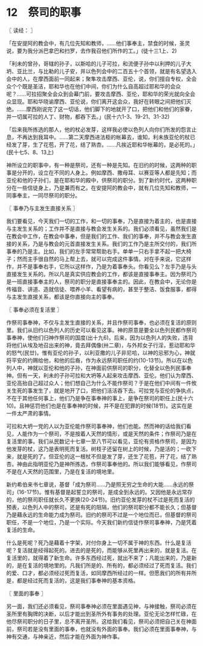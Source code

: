 # 12　祭司的职事



〖 读经： 〗

「在安提阿的教会中，有几位先知和教师，……他们事奉主，禁食的时候，圣灵说，要为我分派巴拿巴和扫罗，去作我召他们所作的工。」(徒十三1上、2)

「利未的曾孙，哥辖的孙子，以斯哈的儿子可拉，和流便子孙中以利押的儿子大坍、亚比兰，与比勒的儿子安，并以色列会中的二百五十个首领，就是有名望选入会中的人，在摩西面前一同起来；聚隼攻击摩西、亚伦，说，你们擅自专权，全会众个个既是圣洁，耶和华也在他们中间，你们为什么自高超过耶和华的会众呢？……可拉招聚全会众到会幕门前，要攻击摩西、亚伦，耶和华的荣光就向全会众显现。耶和华晓谕摩西、亚伦说，你们离开这会众，我好在转眼之间把他们灭绝。……摩西刚说完了这一切话，他们脚下的地就开了口，把他们和他们的家眷，并一切属可拉的人丁、财物，都吞下去。」(民十六1-3、19-21、31-32)

「后来我所拣选的那人，他的杖必发芽，这样我必使以色列人向你们所发的怨言止息，不再达到我耳中。……第二天摩西进法柜的帐幕去，谁知，利未族亚伦的杖已经发了芽，生了花苞，开了花，结了熟杏。……凡挨近耶和华帐幕的，是必死的。」(民十七5、8、13上)

神所设立的职事中，有一种是祭司，还有一种是先知。在旧约的时候，这两种的职事是分开的，设立在不同的人身上。例如摩西、撒母耳、以赛亚等人都是先知；而亚伦和他的子孙们，是在耶和华的殿中，供祭司的职分。到了新约时代，这两种职分在一些信徒身上，乃是兼而有之。在安提阿的教会中，就有几位先知和教师，一同事奉主，一同尽祭司的职分。



〖 事奉乃与主发生直接关系 〗

我们要看见，今天我们一切的工作，和一切的事奉，乃是直接为着主的，也是直接与主发生关系的；工作并不是直接与教会发生关系的。我们必须看见，虽然我们是在教会中工作，在教会中事奉，但是我们的工作、我们的事奉，并不与教会发生直接的关系，乃是与教会的元首直接发生关系。我们的工作乃是主所交付的，我们所事奉的乃是主。比如，我们的左手常常帮助右手。单单一只右手拿不起一把大椅子；然而主手很自然的马上帮上去，就可以完成这件事情。对在手来说，它这样作，并不是事奉右手，它所以这样作，乃是为着事奉头。你看见么？左手乃是与头直接发生关系的。所以凡是真实供应教会的工作，都该是直接事奉主。因为祭司乃是一班直接事奉主的人，祭司的职分是直接事奉主的。因此，在教会中，无论你是传福音、讲道、造就信徒、喂养小羊、看望有病的，甚至于整洁、饭食服事，都得与主发生直接关系，都该是你直接向主的事奉。



〖 事奉必须在复活里 〗

作祭司事奉神，不仅与主发生直接的关系，并且作祭司事奉，也必须在复活的原则里。我们从旧约以色列人的历史可以看见这事。神的原意是要全以色列民都作祭司事奉神，使他们归神作祭司的国度(出十九6)。后来，因为以色列人的失败，违背将他们从埃及地召出来的神，竟去拜偶像(卅二章)，与外邦女子行淫，惹动耶和华的怒气(民廿)。惟有亚伦的孙子，以利亚撒的儿子非尼哈，以神的忌邪为心，神就将平安的约赐给他，和他的后裔，作为永远祭司职任的约(10-13节)。所以在以色列人中，神就以亚伦和他的子孙，在神面前供祭司的职分，化替全以色列民事奉神。但有一天，利未的子孙可拉和大坍等人起来攻击摩西、亚伦。他们认为摩西、亚伦高抬自己超过众人；他们想自己为什么不能作祭司？于是在他们中间有一件攸关生死的事发生了，就是地开了口，把他们活活吞下去。可拉党与亚伦的争执点，不在于其他任何事上，他们乃是争在事奉神的事上，是争在祭司的职任上(民十六10)。且神惩罚他们也是在事奉神的时候，并不是在犯罪的时候(18节)。这实在是一件太严肃的事情。

可拉和大坍一党的人以为亚伦能作祭司事奉神，他们也能。然而神的话给我们看见，人能作为一个祭司，不是按着人天然的情形，或是天然的条件；作祭司乃是在复活里的事。我们从民数记十七章一至八节可以看见，亚伦有资格作祭司，是因为他发芽的杖，这乃是表明死而复活。树枝子还留在树上的时候，乃是活的；一砍下来，就是死的了。但亚伦的这一根杖不但是发了芽，还生了花苞，开了花，结了熟杏。神由此指明亚伦乃是神所拣选，作祭司事奉他的。所以我们能够看见，作祭司不是在人天然的范围里，乃是在复活的境地里。

新约希伯来书七章说，基督「成为祭司……乃是照无穷之生命的大能……永远的祭司」(16-17节)。惟有基督是起誓立的祭司，是成全到永远的。又因他是永远常存的，他的祭司职任就长久不更换(20-24节)。旧约亚伦发芽的杖不过是死而复活的预表，以色列人中的祭司，还是有死的阻隔，他们的祭司职分都不能长久；但基督乃是藉永远的生命能力成为祭司。旧约的祭司不过是一个地位而已，但基督的祭司职任，不是一个地位，乃是一个实际。今天我们新约信徒作祭司事奉神，乃是凭着复活的生命。

什么是死呢？死乃是藉着十字架，对付你身上一切不属于神的东西。什么是复活呢？复活就是经得起死的。进去的是死的，而能够从死里再出来的，就是复活。在复活里的，就得着了新生命。许多东西经过死，就出不来了；凡能出来的，乃是新的，是在复活的境地里的。凡我们所是的、所有的，都必须经过了死而复活。我们的爱、口才，都必须经过死而复活，如同摩西所经过的一样。但愿我们的所有并所是，都是经过死而复活的，这是我们事奉神的基本资格。



〖 里面的事奉 〗

另一面，我们还必须看见，祭司事奉神必须在里面遇见神，与神接触，祭司必须在圣所里有胸牌的决断，以后才能出到圣所外有事务的处理。亚伦无论怎样忙碌，在他尽祭司职分的日子里，总不离开圣所。这给我们看见，祭司必须把自己关在神面前，祭司若是没有里面的事奉，也就没有外面的事奉。我们必须在里面事奉神，与神有交通，与神亲近，然后才能在外面为神作事。

